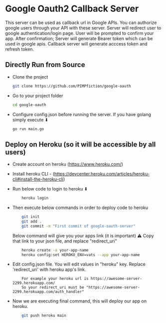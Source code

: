 
# Google Oauth2 Callback Server

This server can be used as callback url in Google APIs. You can authorize google users through your API with these server. Server will redirect user to google authentication/login page. User will be prompted to confirm your app. After confirmation; Server will generate Bearer token which can be used in google apis. 
Callback server will generate acccess token and refresh token.

## Directly Run from Source

- Clone the project
    ```bash
    git clone https://github.com/PIMPfiction/google-oauth
    ```
- Go to your project folder
    ```bash
    cd google-oauth
    ```
- Configure config.json before running the server. If you have golang simply execute ⬇
    ```bash
    go run main.go
    ```

## Deploy on Heroku (so it will be accessible by all users)
  
- Create account on heroku  (https://www.heroku.com/)

- Install heroku CLI - (https://devcenter.heroku.com/articles/heroku-cli#install-the-heroku-cli)

- Run below code to login to heroku ⬇
    ```bash
        heroku login
    ```
- Then execute below commands in order to deploy code to heroku 
    ```bash
        git init
        git add . 
        git commit -m "First commit of google-oauth-server"
    ```
    Below command will give you your apps link (it is important) ⚠ 
    Copy that link to your json file, and replace "redirect_uri"
    ```bash
        heroku create -a your-app-name
        heroku config:set HEROKU_ENV=vats --app your-app-name
    ```

- Edit config.json file. You will edit values in "heroku" key. Replace 'redirect_uri' with heroku app's link.
    ```text
        For example your heroku url is https://awesome-server-2299.herokuapp.com/
        So your redirect_uri must be "https://awesome-server-2299.herokuapp.com/auth_handler"
    ```

- Now we are executing final command, this will deploy our app on heroku.
    ```bash
        git push heroku main
    ```
